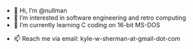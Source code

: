 - 👋 Hi, I’m @nullman
- 👀 I’m interested in software engineering and retro computing
- 🌱 I’m currently learning C coding on 16-bit MS-DOS
<!-- - 💞️ I’m looking to collaborate on ... -->
- 📫 Reach me via email: kyle-w-sherman-at-gmail-dot-com

<!---
nullman/nullman is a ✨ special ✨ repository because its `README.md` (this file) appears on your GitHub profile.
You can click the Preview link to take a look at your changes.
--->
